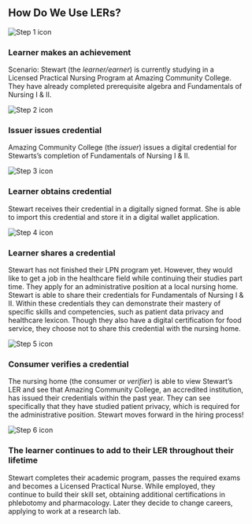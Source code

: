 <div class="container-fluid mx-auto body-text-medium overflow-hidden" style="width: 95%">
<div class="row">
<div class="col-sm-12">
	<h2>How Do We Use LERs?</h2>
</div>
</div>

<div class="row">
<div class="col-sm-12">
	<p></p>
</div>
</div>

<div class="row ler-use-row px-4 gy-10">
<div class="col-sm-2">
	<img class="w-75" src="./images/LERs-explained-step01.png" loading="lazy" alt="Step 1 icon"/>
</div>
<div class="col-sm-10">
<h3>Learner makes an achievement</h3>
<div class="body-text-medium">
<p>Scenario: Stewart (the <i>learner/earner</i>) is currently studying in a Licensed Practical Nursing Program at Amazing Community College. They have already completed prerequisite algebra and Fundamentals of Nursing I & II.</p>
</div>
</div>
</div>

<div class="row ler-use-row px-4 gy-10">
<div class="col-sm-2">
	<img class="w-75" src="./images/LERs-explained-step02.png" loading="lazy" alt="Step 2 icon"/>
</div>
<div class="col-sm-10">
<h3>Issuer issues credential</h3>
<div class="body-text-medium">
<p>Amazing Community College (the <i>issuer</i>) issues a digital credential for Stewarts’s completion of Fundamentals of Nursing I & II.</p>
</div>
</div>
</div>

<div class="row ler-use-row px-4 gy-10">
<div class="col-sm-2">
	<img class="w-75" src="./images/LERs-explained-step03.png" loading="lazy" alt="Step 3 icon"/>
</div>
<div class="col-sm-10">
<h3>Learner obtains credential</h3>
<div class="body-text-medium">
<p>Stewart receives their credential in a digitally signed format. She is able to import this credential and store it in a digital wallet application. </p>
</div>
</div>
</div>

<div class="row ler-use-row px-4 gy-10">
<div class="col-sm-2">
	<img class="w-75" src="./images/LERs-explained-step04.png" loading="lazy" alt="Step 4 icon"/>
</div>
<div class="col-sm-10">
<h3>Learner shares a credential</h3>
<div class="body-text-medium">
<p>Stewart has not finished their LPN program yet. However, they would like to get a job in the healthcare field while continuing their studies part time. They apply for an administrative position at a local nursing home. Stewart is able to share their credentials for Fundamentals of Nursing I & II. Within these credentials they can demonstrate their mastery of specific skills and competencies, such as patient data privacy and healthcare lexicon. Though they also have a digital certification for food service, they choose not to share this credential with the nursing home. </p>
</div>
</div>
</div>

<div class="row ler-use-row px-4 gy-10">
<div class="col-sm-2">
	<img class="w-75" src="./images/LERs-explained-step05.png" loading="lazy" alt="Step 5 icon"/>
</div>
<div class="col-sm-10">
<h3>Consumer verifies a credential</h3>
<div class="body-text-medium">
<p>The nursing home (the consumer or <i>verifier</i>) is able to view Stewart’s LER and see that Amazing Community College, an accredited institution, has issued their credentials within the past year. They can see specifically that they have studied patient privacy, which is required for the administrative position. Stewart moves forward in the hiring process!</p>
</div>
</div>
</div>

<div class="row ler-use-row px-4 gy-10">
<div class="col-sm-2">
	<img class="w-75" src="./images/LERs-explained-step06.png" loading="lazy" alt="Step 6 icon"/>
</div>
<div class="col-sm-10">
<h3> The learner continues to add to their LER throughout their lifetime</h3>
<div class="body-text-medium">
<p>Stewart completes their academic program, passes the required exams and becomes a Licensed Practical Nurse. While employed, they continue to build their skill set, obtaining additional certifications in phlebotomy and pharmacology. Later they decide to change careers, applying to work at a research lab. </p>
</div>
</div>
</div>


</div>
 